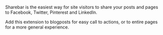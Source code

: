 Sharebar is the easiest way for site visitors to share your posts and pages to Facebook, Twitter, Pinterest and LinkedIn.

Add this extension to blogposts for easy call to actions, or to entire pages for a more general experience.
